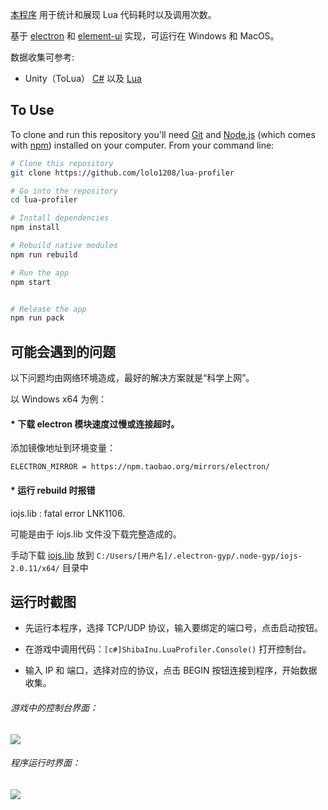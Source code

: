 [本程序](https://github.com/lolo1208/lua-profiler) 用于统计和展现 Lua 代码耗时以及调用次数。

基于 [electron](https://github.com/electron/electron) 和 [element-ui](https://github.com/ElemeFE/element) 实现，可运行在 Windows 和 MacOS。

数据收集可参考:

   - Unity（ToLua） [C#](https://github.com/lolo1208/unity3d-lolo/tree/master/Assets/Framework/ShibaInu/Utils/Profiling) 以及 [Lua](https://github.com/lolo1208/unity3d-lolo/blob/master/Assets/Framework/ShibaInu/Lua/Utils/Optimize/Profiler.lua)


## To Use

To clone and run this repository you'll need [Git](https://git-scm.com) and [Node.js](https://nodejs.org/en/download/) (which comes with [npm](http://npmjs.com)) installed on your computer. From your command line:

```bash
# Clone this repository
git clone https://github.com/lolo1208/lua-profiler

# Go into the repository
cd lua-profiler

# Install dependencies
npm install

# Rebuild native modules
npm run rebuild

# Run the app
npm start


# Release the app
npm run pack
```


## 可能会遇到的问题

以下问题均由网络环境造成，最好的解决方案就是“科学上网”。

以 Windows x64 为例：

#### * 下载 electron 模块速度过慢或连接超时。

添加镜像地址到环境变量：
```
ELECTRON_MIRROR = https://npm.taobao.org/mirrors/electron/
```

#### * 运行 rebuild 时报错

iojs.lib : fatal error LNK1106.

可能是由于 iojs.lib 文件没下载完整造成的。

手动下载 [iojs.lib](https://gh-contractor-zcbenz.s3.amazonaws.com/atom-shell/dist/v2.0.11/win-x64/iojs.lib) 放到 `C:/Users/[用户名]/.electron-gyp/.node-gyp/iojs-2.0.11/x64/` 目录中


## 运行时截图

- 先运行本程序，选择 TCP/UDP 协议，输入要绑定的端口号，点击启动按钮。

- 在游戏中调用代码：`[c#]ShibaInu.LuaProfiler.Console()` 打开控制台。

- 输入 IP 和 端口，选择对应的协议，点击 BEGIN 按钮连接到程序，开始数据收集。

###### 游戏中的控制台界面：
![](https://blog.lolo.link/img/unity/lua-profiler/screenshot-1.jpg)

###### 程序运行时界面：
![](https://blog.lolo.link/img/unity/lua-profiler/screenshot-2.png)


